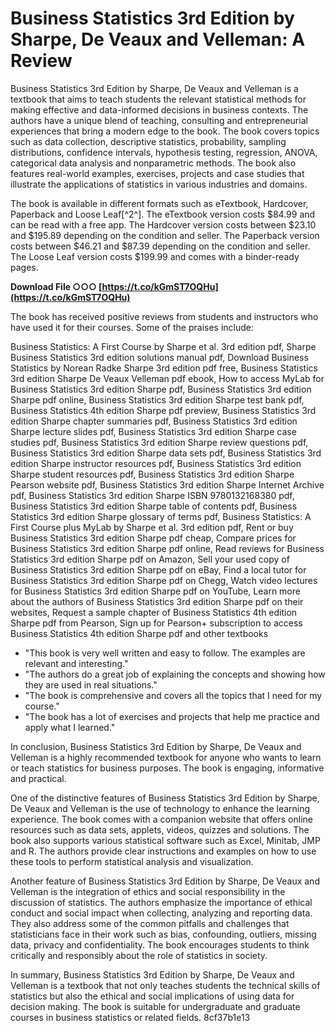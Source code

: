# Business Statistics 3rd Edition by Sharpe, De Veaux and Velleman: A Review
 
Business Statistics 3rd Edition by Sharpe, De Veaux and Velleman is a textbook that aims to teach students the relevant statistical methods for making effective and data-informed decisions in business contexts. The authors have a unique blend of teaching, consulting and entrepreneurial experiences that bring a modern edge to the book. The book covers topics such as data collection, descriptive statistics, probability, sampling distributions, confidence intervals, hypothesis testing, regression, ANOVA, categorical data analysis and nonparametric methods. The book also features real-world examples, exercises, projects and case studies that illustrate the applications of statistics in various industries and domains.
 
The book is available in different formats such as eTextbook, Hardcover, Paperback and Loose Leaf[^2^]. The eTextbook version costs $84.99 and can be read with a free app. The Hardcover version costs between $23.10 and $195.89 depending on the condition and seller. The Paperback version costs between $46.21 and $87.39 depending on the condition and seller. The Loose Leaf version costs $199.99 and comes with a binder-ready pages.
 
**Download File ○○○ [https://t.co/kGmST7OQHu](https://t.co/kGmST7OQHu)**


 
The book has received positive reviews from students and instructors who have used it for their courses. Some of the praises include:
 
Business Statistics: A First Course by Sharpe et al. 3rd edition pdf,  Sharpe Business Statistics 3rd edition solutions manual pdf,  Download Business Statistics by Norean Radke Sharpe 3rd edition pdf free,  Business Statistics 3rd edition Sharpe De Veaux Velleman pdf ebook,  How to access MyLab for Business Statistics 3rd edition Sharpe pdf,  Business Statistics 3rd edition Sharpe pdf online,  Business Statistics 3rd edition Sharpe test bank pdf,  Business Statistics 4th edition Sharpe pdf preview,  Business Statistics 3rd edition Sharpe chapter summaries pdf,  Business Statistics 3rd edition Sharpe lecture slides pdf,  Business Statistics 3rd edition Sharpe case studies pdf,  Business Statistics 3rd edition Sharpe review questions pdf,  Business Statistics 3rd edition Sharpe data sets pdf,  Business Statistics 3rd edition Sharpe instructor resources pdf,  Business Statistics 3rd edition Sharpe student resources pdf,  Business Statistics 3rd edition Sharpe Pearson website pdf,  Business Statistics 3rd edition Sharpe Internet Archive pdf,  Business Statistics 3rd edition Sharpe ISBN 9780132168380 pdf,  Business Statistics 3rd edition Sharpe table of contents pdf,  Business Statistics 3rd edition Sharpe glossary of terms pdf,  Business Statistics: A First Course plus MyLab by Sharpe et al. 3rd edition pdf,  Rent or buy Business Statistics 3rd edition Sharpe pdf cheap,  Compare prices for Business Statistics 3rd edition Sharpe pdf online,  Read reviews for Business Statistics 3rd edition Sharpe pdf on Amazon,  Sell your used copy of Business Statistics 3rd edition Sharpe pdf on eBay,  Find a local tutor for Business Statistics 3rd edition Sharpe pdf on Chegg,  Watch video lectures for Business Statistics 3rd edition Sharpe pdf on YouTube,  Learn more about the authors of Business Statistics 3rd edition Sharpe pdf on their websites,  Request a sample chapter of Business Statistics 4th edition Sharpe pdf from Pearson,  Sign up for Pearson+ subscription to access Business Statistics 4th edition Sharpe pdf and other textbooks
 
- "This book is very well written and easy to follow. The examples are relevant and interesting."
- "The authors do a great job of explaining the concepts and showing how they are used in real situations."
- "The book is comprehensive and covers all the topics that I need for my course."
- "The book has a lot of exercises and projects that help me practice and apply what I learned."

In conclusion, Business Statistics 3rd Edition by Sharpe, De Veaux and Velleman is a highly recommended textbook for anyone who wants to learn or teach statistics for business purposes. The book is engaging, informative and practical.

One of the distinctive features of Business Statistics 3rd Edition by Sharpe, De Veaux and Velleman is the use of technology to enhance the learning experience. The book comes with a companion website that offers online resources such as data sets, applets, videos, quizzes and solutions. The book also supports various statistical software such as Excel, Minitab, JMP and R. The authors provide clear instructions and examples on how to use these tools to perform statistical analysis and visualization.
 
Another feature of Business Statistics 3rd Edition by Sharpe, De Veaux and Velleman is the integration of ethics and social responsibility in the discussion of statistics. The authors emphasize the importance of ethical conduct and social impact when collecting, analyzing and reporting data. They also address some of the common pitfalls and challenges that statisticians face in their work such as bias, confounding, outliers, missing data, privacy and confidentiality. The book encourages students to think critically and responsibly about the role of statistics in society.
 
In summary, Business Statistics 3rd Edition by Sharpe, De Veaux and Velleman is a textbook that not only teaches students the technical skills of statistics but also the ethical and social implications of using data for decision making. The book is suitable for undergraduate and graduate courses in business statistics or related fields.
 8cf37b1e13
 
